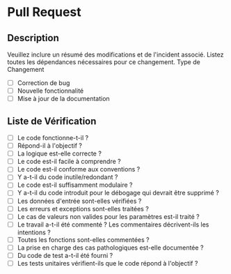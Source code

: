 # Pull Request

## Description

Veuillez inclure un résumé des modifications et de l'incident associé. Listez toutes les dépendances nécessaires pour ce changement.
Type de Changement

- [ ] Correction de bug
- [ ] Nouvelle fonctionnalité
- [ ] Mise à jour de la documentation

## Liste de Vérification

- [ ] Le code fonctionne-t-il ?
- [ ] Répond-il à l'objectif ?
- [ ] La logique est-elle correcte ?
- [ ] Le code est-il facile à comprendre ?
- [ ] Le code est-il conforme aux conventions ?
- [ ] Y a-t-il du code inutile/redondant ?
- [ ] Le code est-il suffisamment modulaire ?
- [ ] Y a-t-il du code introduit pour le débogage qui devrait être supprimé ?
- [ ] Les données d'entrée sont-elles vérifiées ?
- [ ] Les erreurs et exceptions sont-elles traitées ?
- [ ] Le cas de valeurs non valides pour les paramètres est-il traité ?
- [ ] Le travail a-t-il été commenté ? Les commentaires décrivent-ils les intentions ?
- [ ] Toutes les fonctions sont-elles commentées ?
- [ ] La prise en charge des cas pathologiques est-elle documentée ?
- [ ] Du code de test a-t-il été fourni ?
- [ ] Les tests unitaires vérifient-ils que le code répond à l'objectif ?
